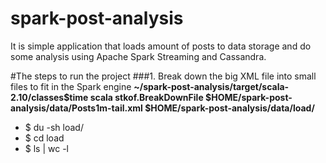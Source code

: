 # spark-post-analysis
It is simple application that loads amount of posts to data storage and do some analysis using Apache Spark Streaming and Cassandra. 

#The steps to run the project
###1. Break down the big XML file into small files to fit in the Spark engine
**~/spark-post-analysis/target/scala-2.10/classes$time scala stkof.BreakDownFile $HOME/spark-post-analysis/data/Posts1m-tail.xml $HOME/spark-post-analysis/data/load/**
 
- $ du -sh load/
- $ cd load
- $ ls | wc -l

 


